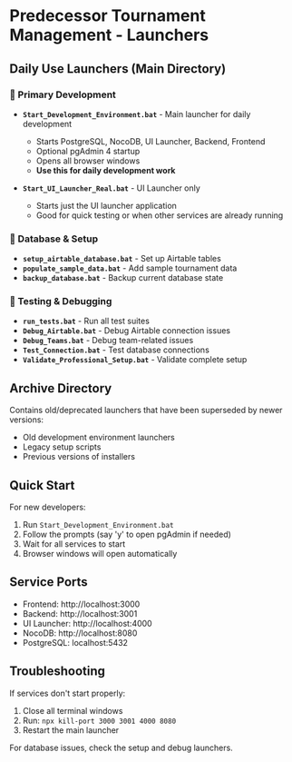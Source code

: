 # Predecessor Tournament Management - Launchers

## Daily Use Launchers (Main Directory)

### 🚀 Primary Development
- **`Start_Development_Environment.bat`** - Main launcher for daily development
  - Starts PostgreSQL, NocoDB, UI Launcher, Backend, Frontend
  - Optional pgAdmin 4 startup
  - Opens all browser windows
  - **Use this for daily development work**

- **`Start_UI_Launcher_Real.bat`** - UI Launcher only
  - Starts just the UI launcher application
  - Good for quick testing or when other services are already running

### 🔧 Database & Setup
- **`setup_airtable_database.bat`** - Set up Airtable tables
- **`populate_sample_data.bat`** - Add sample tournament data
- **`backup_database.bat`** - Backup current database state

### 🧪 Testing & Debugging
- **`run_tests.bat`** - Run all test suites
- **`Debug_Airtable.bat`** - Debug Airtable connection issues
- **`Debug_Teams.bat`** - Debug team-related issues
- **`Test_Connection.bat`** - Test database connections
- **`Validate_Professional_Setup.bat`** - Validate complete setup

## Archive Directory

Contains old/deprecated launchers that have been superseded by newer versions:
- Old development environment launchers
- Legacy setup scripts
- Previous versions of installers

## Quick Start

For new developers:
1. Run `Start_Development_Environment.bat`
2. Follow the prompts (say 'y' to open pgAdmin if needed)
3. Wait for all services to start
4. Browser windows will open automatically

## Service Ports

- Frontend: http://localhost:3000
- Backend: http://localhost:3001
- UI Launcher: http://localhost:4000
- NocoDB: http://localhost:8080
- PostgreSQL: localhost:5432

## Troubleshooting

If services don't start properly:
1. Close all terminal windows
2. Run: `npx kill-port 3000 3001 4000 8080`
3. Restart the main launcher

For database issues, check the setup and debug launchers.